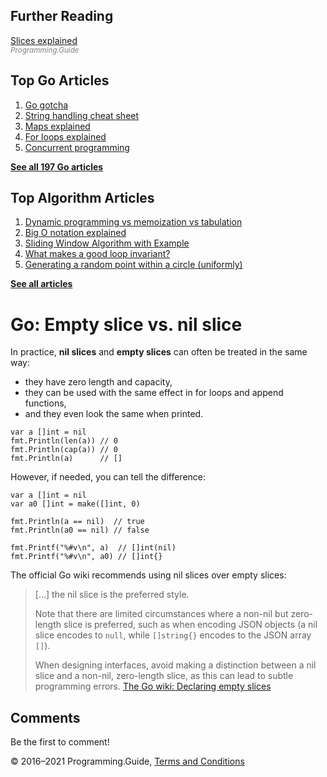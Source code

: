 <span class="underline"></span>

<span class="underline"></span>

Further Reading
---------------

[Slices explained](slices-explained.html)  
<span style="color: grey; font-style: italic; font-size: smaller">Programming.Guide</span>

Top Go Articles
---------------

1.  [Go gotcha](go-gotcha.html)
2.  [String handling cheat sheet](string-functions-reference-cheat-sheet.html)
3.  [Maps explained](maps-explained.html)
4.  [For loops explained](for-loop.html)
5.  [Concurrent programming](go-concurrency-tutorial.html)

[**See all 197 Go articles**](index.html)

<span class="underline"></span>

Top Algorithm Articles
----------------------

1.  [Dynamic programming vs memoization vs tabulation](../dynamic-programming-vs-memoization-vs-tabulation.html)
2.  [Big O notation explained](../big-o-notation-explained.html)
3.  [Sliding Window Algorithm with Example](../sliding-window-example.html)
4.  [What makes a good loop invariant?](../what-makes-a-good-loop-invariant.html)
5.  [Generating a random point within a circle (uniformly)](../random-point-within-circle.html)

[**See all articles**](../index.html)

Go: Empty slice vs. nil slice
=============================

In practice, **nil slices** and **empty slices** can often be treated in the same way:

-   they have zero length and capacity,
-   they can be used with the same effect in for loops and append functions,
-   and they even look the same when printed.

<!-- -->

    var a []int = nil
    fmt.Println(len(a)) // 0
    fmt.Println(cap(a)) // 0
    fmt.Println(a)      // []

However, if needed, you can tell the difference:

    var a []int = nil
    var a0 []int = make([]int, 0)

    fmt.Println(a == nil)  // true
    fmt.Println(a0 == nil) // false

    fmt.Printf("%#v\n", a)  // []int(nil)
    fmt.Printf("%#v\n", a0) // []int{}

The official Go wiki recommends using nil slices over empty slices:

> \[…\] the nil slice is the preferred style.
>
> Note that there are limited circumstances where a non-nil but zero-length slice is preferred, such as when encoding JSON objects (a nil slice encodes to `null`, while `[]string{}` encodes to the JSON array `[]`).
>
> When designing interfaces, avoid making a distinction between a nil slice and a non-nil, zero-length slice, as this can lead to subtle programming errors. <a href="https://github.com/golang/go/wiki/CodeReviewComments#declaring-empty-slices" class="quote-source">The Go wiki: Declaring empty slices</a>

Comments
--------

Be the first to comment!

© 2016–2021 Programming.Guide, [Terms and Conditions](../terms-and-conditions.html)
